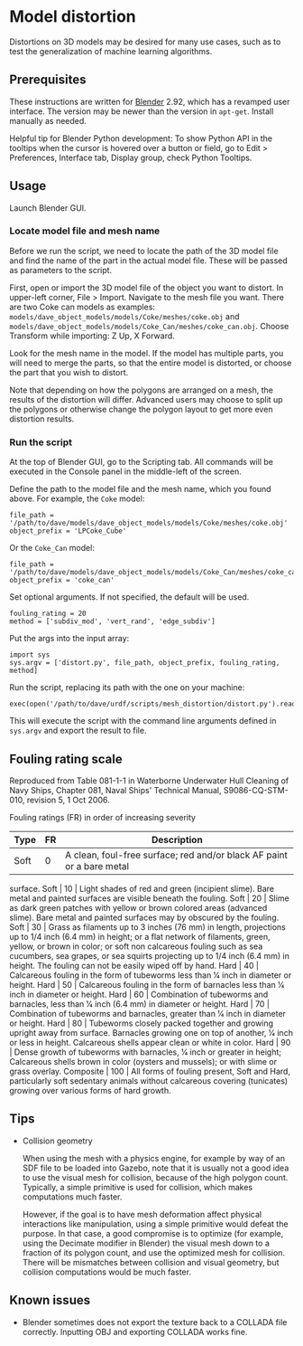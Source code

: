 # Model distortion

Distortions on 3D models may be desired for many use cases, such as to test
the generalization of machine learning algorithms.

## Prerequisites

These instructions are written for [Blender](https://www.blender.org/) 2.92,
which has a revamped user interface.
The version may be newer than the version in `apt-get`.
Install manually as needed.

Helpful tip for Blender Python development:
To show Python API in the tooltips when the cursor is hovered over a button or
field, go to Edit > Preferences, Interface tab, Display group, check Python
Tooltips.

## Usage

Launch Blender GUI.

### Locate model file and mesh name

Before we run the script, we need to locate the path of the 3D model file and
find the name of the part in the actual model file.
These will be passed as parameters to the script.

First, open or import the 3D model file of the object you want to distort.
In upper-left corner, File > Import.
Navigate to the mesh file you want.
There are two Coke can models as examples:
`models/dave_object_models/models/Coke/meshes/coke.obj` and
`models/dave_object_models/models/Coke_Can/meshes/coke_can.obj`.
Choose Transform while importing: Z Up, X Forward.

Look for the mesh name in the model.
If the model has multiple parts, you will need to merge the parts, so that the
entire model is distorted, or choose the part that you wish to distort.

Note that depending on how the polygons are arranged on a mesh, the results of
the distortion will differ.
Advanced users may choose to split up the polygons or otherwise change the
polygon layout to get more even distortion results.

### Run the script

At the top of Blender GUI, go to the Scripting tab.
All commands will be executed in the Console panel in the middle-left of the
screen.

Define the path to the model file and the mesh name, which you found above.
For example, the `Coke` model:
```
file_path = '/path/to/dave/models/dave_object_models/models/Coke/meshes/coke.obj'
object_prefix = 'LPCoke_Cube'
```

Or the `Coke_Can` model:
```
file_path = '/path/to/dave/models/dave_object_models/models/Coke_Can/meshes/coke_can.obj'
object_prefix = 'coke_can'
```

Set optional arguments. If not specified, the default will be used.
```
fouling_rating = 20
method = ['subdiv_mod', 'vert_rand', 'edge_subdiv']
```

Put the args into the input array:
```
import sys
sys.argv = ['distort.py', file_path, object_prefix, fouling_rating, method]
```

Run the script, replacing its path with the one on your machine:
```
exec(open('/path/to/dave/urdf/scripts/mesh_distortion/distort.py').read());
```

This will execute the script with the command line arguments defined in
`sys.argv` and export the result to file.

## Fouling rating scale

Reproduced from Table 081-1-1 in Waterborne Underwater Hull Cleaning of Navy
Ships, Chapter 081, Naval Ships' Technical Manual, S9086-CQ-STM-010,
revision 5, 1 Oct 2006.

Fouling ratings (FR) in order of increasing severity

Type | FR | Description 
--- | --- | ---
Soft | 0 | A clean, foul-free surface; red and/or black AF paint or a bare metal
surface.
Soft | 10 | Light shades of red and green (incipient slime). Bare metal and
painted surfaces are visible beneath the fouling.
Soft | 20 | Slime as dark green patches with yellow or brown colored areas
(advanced slime). Bare metal and painted surfaces may by obscured
by the fouling.
Soft | 30 | Grass as filaments up to 3 inches (76 mm) in length, projections up
to 1/4 inch (6.4 mm) in height; or a flat network of filaments,
green, yellow, or brown in color; or soft non calcareous fouling
such as sea cucumbers, sea grapes, or sea squirts projecting up to
1/4 inch (6.4 mm) in height. The fouling can not be easily wiped
off by hand.
Hard | 40 | Calcareous fouling in the form of tubeworms less than 1⁄4 inch in
diameter or height.
Hard | 50 | Calcareous fouling in the form of barnacles less than 1⁄4 inch in
diameter or height.
Hard | 60 | Combination of tubeworms and barnacles, less than 1⁄4 inch (6.4
mm) in diameter or height.
Hard | 70 | Combination of tubeworms and barnacles, greater than 1⁄4 inch in
diameter or height.
Hard | 80 | Tubeworms closely packed together and growing upright away from
surface. Barnacles growing one on top of another, 1⁄4 inch or less in
height. Calcareous shells appear clean or white in color.
Hard | 90 | Dense growth of tubeworms with barnacles, 1⁄4 inch or greater in
height; Calcareous shells brown in color (oysters and mussels); or
with slime or grass overlay.
Composite | 100 | All forms of fouling present, Soft and Hard, particularly
soft sedentary animals without calcareous covering (tunicates) growing over
various forms of hard growth.

## Tips

- Collision geometry

  When using the mesh with a physics engine, for example by way of an SDF file
  to be loaded into Gazebo, note that it is usually not a good idea to use the
  visual mesh for collision, because of the high polygon count.
  Typically, a simple primitive is used for collision, which makes computations
  much faster.

  However, if the goal is to have mesh deformation affect physical interactions
  like manipulation, using a simple primitive would defeat the purpose.
  In that case, a good compromise is to optimize (for example, using the
  Decimate modifier in Blender) the visual mesh down to a fraction of its
  polygon count, and use the optimized mesh for collision.
  There will be mismatches between collision and visual geometry, but collision
  computations would be much faster.

## Known issues

- Blender sometimes does not export the texture back to a COLLADA file
  correctly.
  Inputting OBJ and exporting COLLADA works fine.
